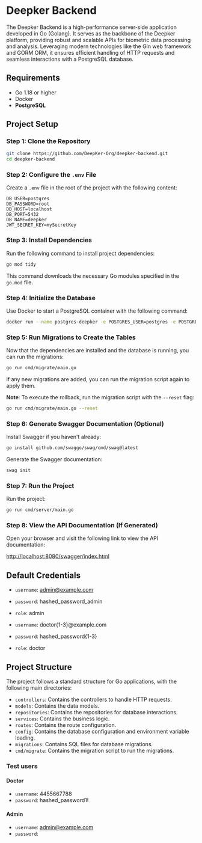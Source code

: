 # Deepker Backend

The Deepker Backend is a high-performance server-side application developed in Go (Golang). It serves as the backbone of the Deepker platform, providing robust and scalable APIs for biometric data processing and analysis. Leveraging modern technologies like the Gin web framework and GORM ORM, it ensures efficient handling of HTTP requests and seamless interactions with a PostgreSQL database.

## Requirements

- Go 1.18 or higher
- Docker
- **PostgreSQL**

## Project Setup

### Step 1: Clone the Repository

```sh
git clone https://github.com/DeepKer-Org/deepker-backend.git
cd deepker-backend
```

### Step 2: Configure the `.env` File

Create a `.env` file in the root of the project with the following content:

```env
DB_USER=postgres
DB_PASSWORD=root
DB_HOST=localhost
DB_PORT=5432
DB_NAME=deepker
JWT_SECRET_KEY=mySecretKey
```

### Step 3: Install Dependencies

Run the following command to install project dependencies:

```sh
go mod tidy
```

This command downloads the necessary Go modules specified in the `go.mod` file.

### Step 4: Initialize the Database

Use Docker to start a PostgreSQL container with the following command:

```sh
docker run --name postgres-deepker -e POSTGRES_USER=postgres -e POSTGRES_PASSWORD=root -e POSTGRES_DB=deepker -p 5432:5432 -d postgres
```

### Step 5: Run Migrations to Create the Tables

Now that the dependencies are installed and the database is running, you can run the migrations:

```sh
go run cmd/migrate/main.go
```
If any new migrations are added, you can run the migration script again to apply them.

**Note**: To execute the rollback, run the migration script with the `--reset` flag:

```sh
go run cmd/migrate/main.go --reset
```

### Step 6: Generate Swagger Documentation (Optional)

Install Swagger if you haven't already:

```sh
go install github.com/swaggo/swag/cmd/swag@latest
```

Generate the Swagger documentation:

```sh
swag init
```

### Step 7: Run the Project

Run the project:

```sh
go run cmd/server/main.go
```

### Step 8: View the API Documentation (If Generated)

Open your browser and visit the following link to view the API documentation:

[http://localhost:8080/swagger/index.html](http://localhost:8080/swagger/index.html)

## Default Credentials
- `username`: admin@example.com
- `password`: hashed_password_admin
- `role`: admin

- `username`: doctor{1-3}@example.com
- `password`: hashed_password{1-3}
- `role`: doctor

## Project Structure

The project follows a standard structure for Go applications, with the following main directories:

- `controllers`: Contains the controllers to handle HTTP requests.
- `models`: Contains the data models.
- `repositories`: Contains the repositories for database interactions.
- `services`: Contains the business logic.
- `routes`: Contains the route configuration.
- `config`: Contains the database configuration and environment variable loading.
- `migrations`: Contains SQL files for database migrations.
- `cmd/migrate`: Contains the migration script to run the migrations.

### Test users

#### Doctor

- `username`: 4455667788
- `password`: hashed_password1!

#### Admin

- `username`: admin@example.com
- `password`: